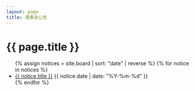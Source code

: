 ```yaml
---
layout: page
title: 理事会公告
---
```


<h1>{{ page.title }}</h1>
<ul>
  {% assign notices = site.board | sort: "date" | reverse %}
  {% for notice in notices %}
    <li>
      <a href="{{ notice.url }}">{{ notice.title }}</a>
      <span>{{ notice.date | date: "%Y-%m-%d" }}</span>
    </li>
  {% endfor %}
</ul> 